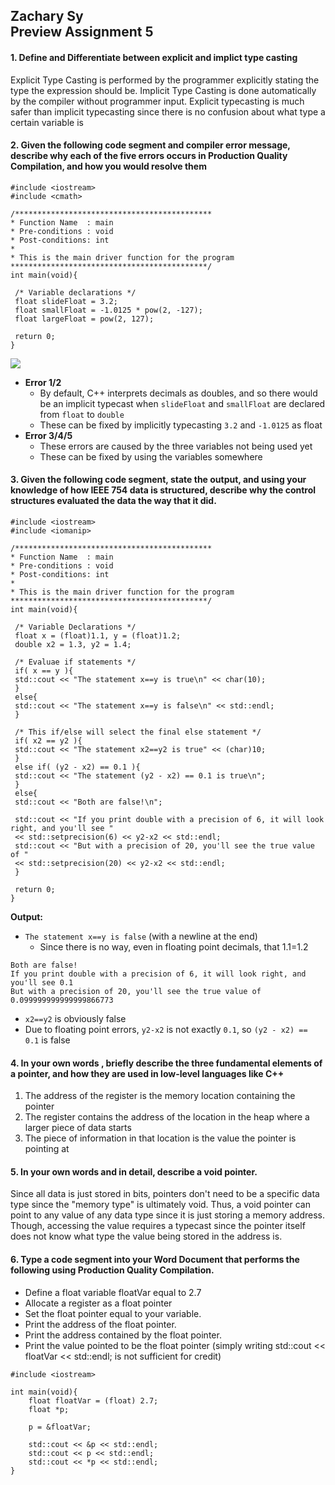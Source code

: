## Zachary Sy<br>Preview Assignment 5

#### 1. Define and Differentiate between explicit and implict type casting

Explicit Type Casting is performed by the programmer explicitly stating the type the expression should be. Implicit Type Casting is done automatically by the compiler without programmer input. Explicit typecasting is much safer than implicit typecasting since there is no confusion about what type a certain variable is

#### 2. Given the following code segment and compiler error message, describe why each of the five errors occurs in Production Quality Compilation, and how you would resolve them

```
#include <iostream>
#include <cmath>

/********************************************
* Function Name  : main
* Pre-conditions : void
* Post-conditions: int
* 
* This is the main driver function for the program 
********************************************/
int main(void){
 
 /* Variable declarations */
 float slideFloat = 3.2;
 float smallFloat = -1.0125 * pow(2, -127);
 float largeFloat = pow(2, 127);

 return 0;
}
```

![](https://sites.google.com/a/nd.edu/morrison/courses/cse20312/lecture-notes/preview-5/floatBad.png?attredirects=0)

* **Error 1/2**
	* By default, C++ interprets decimals as doubles, and so there would be an implicit typecast when `slideFloat` and `smallFloat` are declared from `float` to `double`
	* These can be fixed by implicitly typecasting `3.2` and `-1.0125` as float
* **Error 3/4/5**
	* These errors are caused by the three variables not being used yet
	* These can be fixed by using the variables somewhere 

#### 3. Given the following code segment, state the output, and using your knowledge of how IEEE 754 data is structured, describe why the control structures evaluated the data the way that it did.

```
#include <iostream>
#include <iomanip>

/********************************************
* Function Name  : main
* Pre-conditions : void
* Post-conditions: int
* 
* This is the main driver function for the program 
********************************************/
int main(void){
 
 /* Variable Declarations */
 float x = (float)1.1, y = (float)1.2;
 double x2 = 1.3, y2 = 1.4;
 
 /* Evaluae if statements */
 if( x == y ){
 std::cout << "The statement x==y is true\n" << char(10);
 }
 else{
 std::cout << "The statement x==y is false\n" << std::endl;
 }
 
 /* This if/else will select the final else statement */
 if( x2 == y2 ){
 std::cout << "The statement x2==y2 is true" << (char)10;
 }
 else if( (y2 - x2) == 0.1 ){
 std::cout << "The statement (y2 - x2) == 0.1 is true\n";
 }
 else{
 std::cout << "Both are false!\n"; 
 
 std::cout << "If you print double with a precision of 6, it will look right, and you'll see "
 << std::setprecision(6) << y2-x2 << std::endl;
 std::cout << "But with a precision of 20, you'll see the true value of "
 << std::setprecision(20) << y2-x2 << std::endl;
 }
 
 return 0;
}
```

**Output:**

* `The statement x==y is false` (with a newline at the end)
	* Since there is no way, even in floating point decimals, that 1.1=1.2

```
Both are false!
If you print double with a precision of 6, it will look right, and you'll see 0.1
But with a precision of 20, you'll see the true value of 0.099999999999999866773
```

* `x2==y2` is obviously false
* Due to floating point errors, `y2-x2` is not exactly `0.1`, so `(y2 - x2) == 0.1` is false

#### 4. In your own words , briefly describe the three fundamental elements of a pointer, and how they are used in low-level languages like C++

   1. The address of the register is the memory location containing the pointer
   2. The register contains the address of the location in the heap where a larger piece of data starts
   3. The piece of information in that location is the value the pointer is pointing at

#### 5. In your own words and in detail, describe a void pointer. 

Since all data is just stored in bits, pointers don't need to be a specific data type since the "memory type" is ultimately void. Thus, a void pointer can point to any value of any data type since it is just storing a memory address. Though, accessing the value requires a typecast since the pointer itself does not know what type the value being stored in the address is.

#### 6. Type a code segment into your Word Document that performs the following using Production Quality Compilation. 

- Define a float variable floatVar equal to 2.7
- Allocate a register as a float pointer
- Set the float pointer equal to your variable.
- Print the address of the float pointer.
- Print the address contained by the float pointer.
- Print the value pointed to be the float pointer (simply writing std::cout << floatVar << std::endl; is not sufficient for credit)

```
#include <iostream>

int main(void){
	float floatVar = (float) 2.7;
	float *p;
	
	p = &floatVar; 
	
	std::cout << &p << std::endl;
	std::cout << p << std::endl;
	std::cout << *p << std::endl;	
}
```